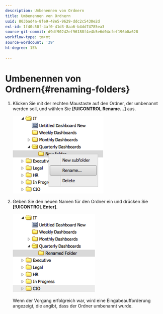 ```yaml
---
description: Umbenennen von Ordnern
title: Umbenennen von Ordnern
uuid: 803bad4a-8fe9-48e5-9629-ddc2c5430e2d
exl-id: 1f40c50f-4af0-41d3-8aa6-b4dd74785ea3
source-git-commit: d9df90242ef96188f4e4b5e6d04cfef196b0a628
workflow-type: tm+mt
source-wordcount: '39'
ht-degree: 15%

---
```


# Umbenennen von Ordnern{#renaming-folders}

1. Klicken Sie mit der rechten Maustaste auf den Ordner, der umbenannt werden soll, und wählen Sie **[!UICONTROL Rename…]** aus.

   ![](assets/rename.png)

1. Geben Sie den neuen Namen für den Ordner ein und drücken Sie **[!UICONTROL Enter]**.

   ![](assets/renamed_folder.png)

   Wenn der Vorgang erfolgreich war, wird eine Eingabeaufforderung angezeigt, die angibt, dass der Ordner umbenannt wurde.
